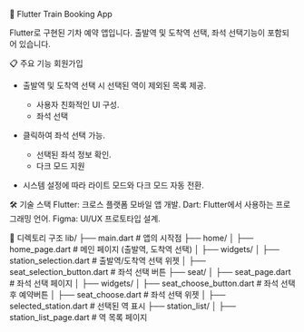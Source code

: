 🚀 Flutter Train Booking App

Flutter로 구현된 기차 예약 앱입니다. 출발역 및 도착역 선택, 좌석 선택기능이 포함되어 있습니다. 

📋 주요 기능
회원가입
- 출발역 및 도착역 선택 시 선택된 역이 제외된 목록 제공.
  - 사용자 친화적인 UI 구성.
  - 좌석 선택

- 클릭하여 좌석 선택 가능.
  - 선택된 좌석 정보 확인.
  - 다크 모드 지원

- 시스템 설정에 따라 라이트 모드와 다크 모드 자동 전환.

🛠️ 기술 스택
Flutter: 크로스 플랫폼 모바일 앱 개발.
Dart: Flutter에서 사용하는 프로그래밍 언어.
Figma: UI/UX 프로토타입 설계.

📂 디렉토리 구조
lib/
├── main.dart                # 앱의 시작점
├── home/
│   ├── home_page.dart       # 메인 페이지 (출발역, 도착역 선택)
│   ├── widgets/
│       ├── station_selection.dart  # 출발역/도착역 선택 위젯
│       ├── seat_selection_button.dart # 좌석 선택 버튼
├── seat/
│   ├── seat_page.dart       # 좌석 선택 페이지
│   ├── widgets/
│       ├── seat_choose_button.dart # 좌석 선택 후 예약버튼
│       ├── seat_choose.dart # 좌석 선택 위젯
│       ├── selected_station.dart # 선택된 역 표시
├── station_list/
│   ├── station_list_page.dart # 역 목록 페이지
